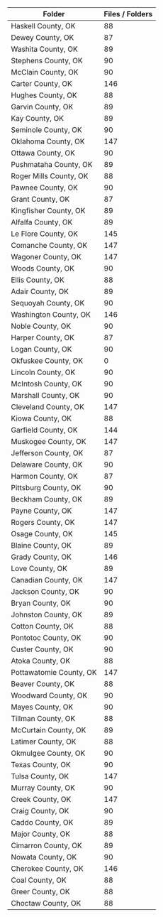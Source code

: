| Folder                  |   Files / Folders |
|-------------------------|-------------------|
| Haskell County, OK      |                88 |
| Dewey County, OK        |                87 |
| Washita County, OK      |                89 |
| Stephens County, OK     |                90 |
| McClain County, OK      |                90 |
| Carter County, OK       |               146 |
| Hughes County, OK       |                88 |
| Garvin County, OK       |                89 |
| Kay County, OK          |                89 |
| Seminole County, OK     |                90 |
| Oklahoma County, OK     |               147 |
| Ottawa County, OK       |                90 |
| Pushmataha County, OK   |                89 |
| Roger Mills County, OK  |                88 |
| Pawnee County, OK       |                90 |
| Grant County, OK        |                87 |
| Kingfisher County, OK   |                89 |
| Alfalfa County, OK      |                89 |
| Le Flore County, OK     |               145 |
| Comanche County, OK     |               147 |
| Wagoner County, OK      |               147 |
| Woods County, OK        |                90 |
| Ellis County, OK        |                88 |
| Adair County, OK        |                89 |
| Sequoyah County, OK     |                90 |
| Washington County, OK   |               146 |
| Noble County, OK        |                90 |
| Harper County, OK       |                87 |
| Logan County, OK        |                90 |
| Okfuskee County, OK     |                 0 |
| Lincoln County, OK      |                90 |
| McIntosh County, OK     |                90 |
| Marshall County, OK     |                90 |
| Cleveland County, OK    |               147 |
| Kiowa County, OK        |                88 |
| Garfield County, OK     |               144 |
| Muskogee County, OK     |               147 |
| Jefferson County, OK    |                87 |
| Delaware County, OK     |                90 |
| Harmon County, OK       |                87 |
| Pittsburg County, OK    |                90 |
| Beckham County, OK      |                89 |
| Payne County, OK        |               147 |
| Rogers County, OK       |               147 |
| Osage County, OK        |               145 |
| Blaine County, OK       |                89 |
| Grady County, OK        |               146 |
| Love County, OK         |                89 |
| Canadian County, OK     |               147 |
| Jackson County, OK      |                90 |
| Bryan County, OK        |                90 |
| Johnston County, OK     |                89 |
| Cotton County, OK       |                88 |
| Pontotoc County, OK     |                90 |
| Custer County, OK       |                90 |
| Atoka County, OK        |                88 |
| Pottawatomie County, OK |               147 |
| Beaver County, OK       |                88 |
| Woodward County, OK     |                90 |
| Mayes County, OK        |                90 |
| Tillman County, OK      |                88 |
| McCurtain County, OK    |                89 |
| Latimer County, OK      |                88 |
| Okmulgee County, OK     |                90 |
| Texas County, OK        |                90 |
| Tulsa County, OK        |               147 |
| Murray County, OK       |                90 |
| Creek County, OK        |               147 |
| Craig County, OK        |                90 |
| Caddo County, OK        |                89 |
| Major County, OK        |                88 |
| Cimarron County, OK     |                89 |
| Nowata County, OK       |                90 |
| Cherokee County, OK     |               146 |
| Coal County, OK         |                88 |
| Greer County, OK        |                88 |
| Choctaw County, OK      |                88 |